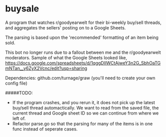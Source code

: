 # buysale
A program that watches r/goodyearwelt for their bi-weekly buy/sell threads, and aggregates the sellers' posting on to a Google Sheets.

The parsing is based upon the 'recommended' formatting of an item being sold.

This bot no longer runs due to a fallout between me and the r/goodyearwelt moderators.
Sample of what the Google Sheets looked like, https://docs.google.com/spreadsheets/d/1qggDIIWCtAjweY3n2G_SbhOaTGmNTan__y6ZyX2Vcnc/edit?usp=sharing

Dependencies:
  github.com/turnage/graw (you'll need to create your own config file)

#####TODO:
- If the program crashes, and you rerun it, it does not pick up the latest buy/sell thread automactically. We want to read from the saved file, the current thread and Google sheet ID so we can continue from where we left of.
- Refactor parse.go so that the parsing for many of the items is in one func instead of seperate cases.

